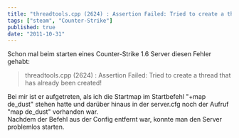 ```yaml
---
title: "threadtools.cpp (2624) : Assertion Failed: Tried to create a thread that has already been created!"
tags: ["steam", "Counter-Strike"]
published: true
date: "2011-10-31"
---
```


Schon mal beim starten eines Counter-Strike 1.6 Server diesen Fehler gehabt:

> threadtools.cpp (2624) : Assertion Failed: Tried to create a thread that has already been created!

Bei mir ist er aufgetreten, als ich die Startmap im Startbefehl "+map de_dust" stehen hatte und darüber hinaus in der server.cfg noch der Aufruf "map de_dust" vorhanden war.  
Nachdem der Befehl aus der Config entfernt war, konnte man den Server problemlos starten.

